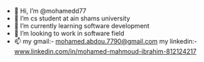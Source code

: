 - 👋 Hi, I’m @mohamedd77
- 👀 I’m cs student at ain shams university
- 🌱 I’m currently learning software development
- 💞️ I’m looking to work in software field
- 📫 my gmail:- mohamed.abdou.7790@gmail.com
     my linkedin:- www.linkedin.com/in/mohamed-mahmoud-ibrahim-812124217
<!---
mohamedd77/mohamedd77 is a ✨ special ✨ repository because its `README.md` (this file) appears on your GitHub profile.
You can click the Preview link to take a look at your changes.
--->
